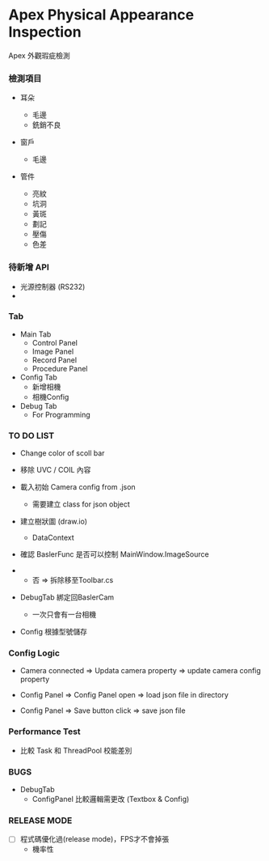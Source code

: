 ﻿# Apex Physical Appearance Inspection 

Apex 外觀瑕疵檢測 

### 檢測項目

* 耳朵
	* 毛邊
	* 銑銷不良


* 窗戶
	* 毛邊


* 管件
	* 亮紋
	* 坑洞
	* 黃斑
	* 劃記
	* 壓傷
	* 色差

### 待新增 API

* 光源控制器 (RS232)
* 

### Tab

* Main Tab
	* Control Panel
	* Image Panel
	* Record Panel
	* Procedure Panel
* Config Tab
	* 新增相機
	* 相機Config
* Debug Tab
	* For Programming


### TO DO LIST

* Change color of scoll bar
* 移除 UVC / COIL 內容 
* 載入初始 Camera config from .json
	* 需要建立 class for json object

* 建立樹狀圖 (draw.io)
	* DataContext

* 確認 BaslerFunc 是否可以控制 MainWindow.ImageSource
+	* 否 => 拆除移至Toolbar.cs

* DebugTab 綁定回BaslerCam
	* 一次只會有一台相機

* Config 根據型號儲存

### Config Logic

* Camera connected => Updata camera property => update camera config property

* Config Panel => Config Panel open => load json file in directory 

* Config Panel => Save button click => save json file 


### Performance Test

* 比較 Task 和 ThreadPool 校能差別

### BUGS

* DebugTab
	 * ConfigPanel 比較邏輯需更改 (Textbox & Config)

###  RELEASE MODE 

* [ ] 程式碼優化過(release mode)，FPS才不會掉張
	* 機率性